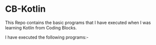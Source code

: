 # CB-Kotlin
This Repo contains the basic programs that I have executed when I was learning Kotlin from Coding Blocks.

I have executed the following programs:-
